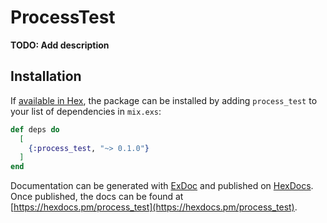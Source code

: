 # ProcessTest

**TODO: Add description**

## Installation

If [available in Hex](https://hex.pm/docs/publish), the package can be installed
by adding `process_test` to your list of dependencies in `mix.exs`:

```elixir
def deps do
  [
    {:process_test, "~> 0.1.0"}
  ]
end
```

Documentation can be generated with [ExDoc](https://github.com/elixir-lang/ex_doc)
and published on [HexDocs](https://hexdocs.pm). Once published, the docs can
be found at [https://hexdocs.pm/process_test](https://hexdocs.pm/process_test).

